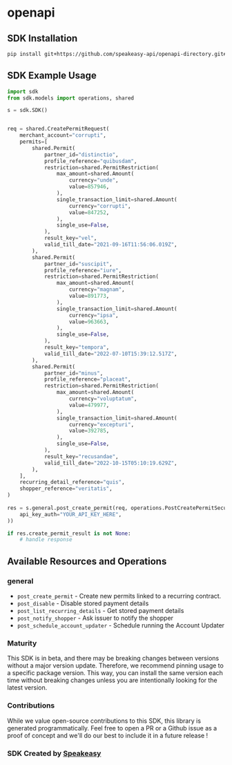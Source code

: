 # openapi

<!-- Start SDK Installation -->
## SDK Installation

```bash
pip install git+https://github.com/speakeasy-api/openapi-directory.git#subdirectory=SDKs/adyen.com/RecurringService/40/python
```
<!-- End SDK Installation -->

## SDK Example Usage
<!-- Start SDK Example Usage -->
```python
import sdk
from sdk.models import operations, shared

s = sdk.SDK()


req = shared.CreatePermitRequest(
    merchant_account="corrupti",
    permits=[
        shared.Permit(
            partner_id="distinctio",
            profile_reference="quibusdam",
            restriction=shared.PermitRestriction(
                max_amount=shared.Amount(
                    currency="unde",
                    value=857946,
                ),
                single_transaction_limit=shared.Amount(
                    currency="corrupti",
                    value=847252,
                ),
                single_use=False,
            ),
            result_key="vel",
            valid_till_date="2021-09-16T11:56:06.019Z",
        ),
        shared.Permit(
            partner_id="suscipit",
            profile_reference="iure",
            restriction=shared.PermitRestriction(
                max_amount=shared.Amount(
                    currency="magnam",
                    value=891773,
                ),
                single_transaction_limit=shared.Amount(
                    currency="ipsa",
                    value=963663,
                ),
                single_use=False,
            ),
            result_key="tempora",
            valid_till_date="2022-07-10T15:39:12.517Z",
        ),
        shared.Permit(
            partner_id="minus",
            profile_reference="placeat",
            restriction=shared.PermitRestriction(
                max_amount=shared.Amount(
                    currency="voluptatum",
                    value=479977,
                ),
                single_transaction_limit=shared.Amount(
                    currency="excepturi",
                    value=392785,
                ),
                single_use=False,
            ),
            result_key="recusandae",
            valid_till_date="2022-10-15T05:10:19.629Z",
        ),
    ],
    recurring_detail_reference="quis",
    shopper_reference="veritatis",
)
    
res = s.general.post_create_permit(req, operations.PostCreatePermitSecurity(
    api_key_auth="YOUR_API_KEY_HERE",
))

if res.create_permit_result is not None:
    # handle response
```
<!-- End SDK Example Usage -->

<!-- Start SDK Available Operations -->
## Available Resources and Operations


### general

* `post_create_permit` - Create new permits linked to a recurring contract.
* `post_disable` - Disable stored payment details
* `post_list_recurring_details` - Get stored payment details
* `post_notify_shopper` - Ask issuer to notify the shopper
* `post_schedule_account_updater` - Schedule running the Account Updater
<!-- End SDK Available Operations -->

### Maturity

This SDK is in beta, and there may be breaking changes between versions without a major version update. Therefore, we recommend pinning usage
to a specific package version. This way, you can install the same version each time without breaking changes unless you are intentionally
looking for the latest version.

### Contributions

While we value open-source contributions to this SDK, this library is generated programmatically.
Feel free to open a PR or a Github issue as a proof of concept and we'll do our best to include it in a future release !

### SDK Created by [Speakeasy](https://docs.speakeasyapi.dev/docs/using-speakeasy/client-sdks)
